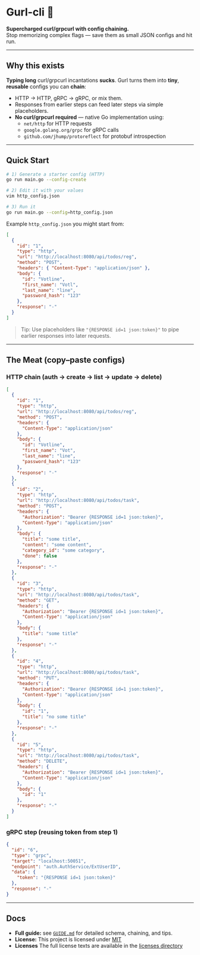 # Gurl-cli 🚀

**Supercharged curl/grpcurl with config chaining.**  
Stop memorizing complex flags — save them as small JSON configs and hit run.

---

## Why this exists

**Typing long** curl/grpcurl incantations **sucks**. Gurl turns them into **tiny**, **reusable** configs you can **chain**:
- HTTP → HTTP, gRPC → gRPC, or mix them.
- Responses from earlier steps can feed later steps via simple placeholders.
- **No curl/grpcurl required** — native Go implementation using:
  - `net/http` for HTTP requests  
  - `google.golang.org/grpc` for gRPC calls
  - `github.com/jhump/protoreflect` for protobuf introspection

---

## Quick Start

```bash
# 1) Generate a starter config (HTTP)
go run main.go --config-create

# 2) Edit it with your values
vim http_config.json

# 3) Run it
go run main.go --config=http_config.json
````

Example `http_config.json` you might start from:

```json
[
  {
    "id": "1",
    "type": "http",
    "url": "http://localhost:8080/api/todos/reg",
    "method": "POST",
    "headers": { "Content-Type": "application/json" },
    "body": {
      "id": "Votline",
      "first_name": "Votl",
      "last_name": "line",
      "password_hash": "123"
    },
    "response": "-"
  }
]
```

> Tip: Use placeholders like `"{RESPONSE id=1 json:token}"` to pipe earlier responses into later requests.

---

## The Meat (copy–paste configs)

### HTTP chain (auth → create → list → update → delete)

```json
[
  {
    "id": "1",
    "type": "http",
    "url": "http://localhost:8080/api/todos/reg",
    "method": "POST",
    "headers": {
      "Content-Type": "application/json"
    },
    "body": {
      "id": "Votline",
      "first_name": "Vot",
      "last_name": "line",
      "password_hash": "123"
    },
    "response": "-"
  },
  {
    "id": "2",
    "type": "http",
    "url": "http://localhost:8080/api/todos/task",
    "method": "POST",
    "headers": {
      "Authorization": "Bearer {RESPONSE id=1 json:token}",
      "Content-Type": "application/json"
    },
    "body": {
      "title": "some title",
      "content": "some content",
      "category_id": "some category",
      "done": false
    },
    "response": "-"
  },
  {
    "id": "3",
    "type": "http",
    "url": "http://localhost:8080/api/todos/task",
    "method": "GET",
    "headers": {
      "Authorization": "Bearer {RESPONSE id=1 json:token}",
      "Content-Type": "application/json"
    },
    "body": {
      "title": "some title"
    },
    "response": "-"
  },
  {
    "id": "4",
    "type": "http",
    "url": "http://localhost:8080/api/todos/task",
    "method": "PUT",
    "headers": {
      "Authorization": "Bearer {RESPONSE id=1 json:token}",
      "Content-Type": "application/json"
    },
    "body": {
      "id": "1",
      "title": "no some title"
    },
    "response": "-"
  },
  {
    "id": "5",
    "type": "http",
    "url": "http://localhost:8080/api/todos/task",
    "method": "DELETE",
    "headers": {
      "Authorization": "Bearer {RESPONSE id=1 json:token}",
      "Content-Type": "application/json"
    },
    "body": {
      "id": "1"
    },
    "response": "-"
  }
]
```

### gRPC step (reusing token from step 1)

```json
{
  "id": "6",
  "type": "grpc",
  "target": "localhost:50051",
  "endpoint": "auth.AuthService/ExtUserID",
  "data": {
    "token": "{RESPONSE id=1 json:token}"
  },
  "response": "-"
}
```

---

## Docs

* **Full guide:** see [`GUIDE.md`](GUIDE.md) for detailed schema, chaining, and tips.
* **License:** This project is licensed under [MIT](LICENSE)
* **Licenses** The full license texts are available in the [licenses directory](licenses/)
